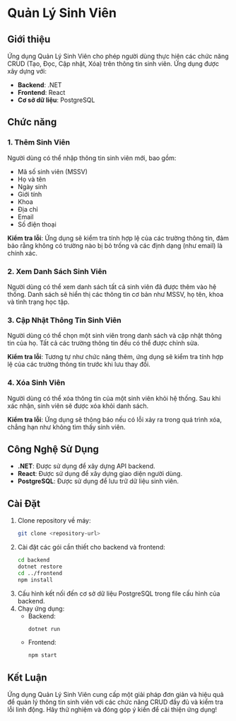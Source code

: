 # Quản Lý Sinh Viên

## Giới thiệu

Ứng dụng Quản Lý Sinh Viên cho phép người dùng thực hiện các chức năng CRUD (Tạo, Đọc, Cập nhật, Xóa) trên thông tin sinh viên. Ứng dụng được xây dựng với:

- **Backend**: .NET
- **Frontend**: React
- **Cơ sở dữ liệu**: PostgreSQL

## Chức năng

### 1. Thêm Sinh Viên

Người dùng có thể nhập thông tin sinh viên mới, bao gồm:

- Mã số sinh viên (MSSV)
- Họ và tên
- Ngày sinh
- Giới tính
- Khoa
- Địa chỉ
- Email
- Số điện thoại

**Kiểm tra lỗi**: Ứng dụng sẽ kiểm tra tính hợp lệ của các trường thông tin, đảm bảo rằng không có trường nào bị bỏ trống và các định dạng (như email) là chính xác.

### 2. Xem Danh Sách Sinh Viên

Người dùng có thể xem danh sách tất cả sinh viên đã được thêm vào hệ thống. Danh sách sẽ hiển thị các thông tin cơ bản như MSSV, họ tên, khoa và tình trạng học tập.

### 3. Cập Nhật Thông Tin Sinh Viên

Người dùng có thể chọn một sinh viên trong danh sách và cập nhật thông tin của họ. Tất cả các trường thông tin đều có thể được chỉnh sửa.

**Kiểm tra lỗi**: Tương tự như chức năng thêm, ứng dụng sẽ kiểm tra tính hợp lệ của các trường thông tin trước khi lưu thay đổi.

### 4. Xóa Sinh Viên

Người dùng có thể xóa thông tin của một sinh viên khỏi hệ thống. Sau khi xác nhận, sinh viên sẽ được xóa khỏi danh sách.

**Kiểm tra lỗi**: Ứng dụng sẽ thông báo nếu có lỗi xảy ra trong quá trình xóa, chẳng hạn như không tìm thấy sinh viên.

## Công Nghệ Sử Dụng

- **.NET**: Được sử dụng để xây dựng API backend.
- **React**: Được sử dụng để xây dựng giao diện người dùng.
- **PostgreSQL**: Được sử dụng để lưu trữ dữ liệu sinh viên.

## Cài Đặt

1. Clone repository về máy:
   ```bash
   git clone <repository-url>
   ```
2. Cài đặt các gói cần thiết cho backend và frontend:
   ```bash
   cd backend
   dotnet restore
   cd ../frontend
   npm install
   ```
3. Cấu hình kết nối đến cơ sở dữ liệu PostgreSQL trong file cấu hình của backend.
4. Chạy ứng dụng:
   - Backend:
     ```bash
     dotnet run
     ```
   - Frontend:
     ```bash
     npm start
     ```

## Kết Luận

Ứng dụng Quản Lý Sinh Viên cung cấp một giải pháp đơn giản và hiệu quả để quản lý thông tin sinh viên với các chức năng CRUD đầy đủ và kiểm tra lỗi linh động. Hãy thử nghiệm và đóng góp ý kiến để cải thiện ứng dụng!
